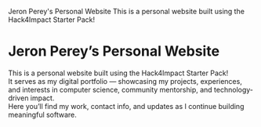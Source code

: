 Jeron Perey's Personal Website
This is a personal website built using the Hack4Impact Starter Pack!
# Jeron Perey’s Personal Website
This is a personal website built using the Hack4Impact Starter Pack!  
It serves as my digital portfolio — showcasing my projects, experiences, and interests in computer science, community mentorship, and technology-driven impact.  
Here you’ll find my work, contact info, and updates as I continue building meaningful software.


